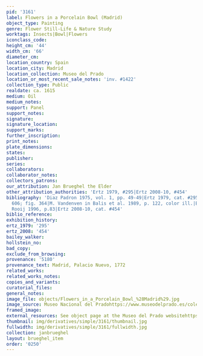 ```yaml
---
pid: '3161'
label: Flowers in a Porcelain Bowl (Madrid)
object_type: Painting
genre: Flower Still-Life & Nature Study
worktags: Insects|Bowl|Flowers
iconclass_code:
height_cm: '44'
width_cm: '66'
diameter_cm:
location_country: Spain
location_city: Madrid
location_collection: Museo del Prado
location_or_most_recent_sale_notes: 'inv. #1422'
collection_type: Public
realdate: ca. 1615
medium: Oil
medium_notes:
support: Panel
support_notes:
signature:
signature_location:
support_marks:
further_inscription:
print_notes:
plate_dimensions:
states:
publisher:
series:
collaborators:
collaborator_notes:
collectors_patrons:
our_attribution: Jan Brueghel the Elder
other_attribution_authorities: 'Ertz 1979, #295|Ertz 2008-10, #454'
bibliography: 'Diaz Padron 1975, vol. 1, pp. 49-49|Ertz 1979, cat. #295, pp. 292,
  606; fig. 364|M. Vandenven in Balis et al. 1989, p. 122, color ill.|Brenninkmeijer-de
  Rooij 1996, p.83|Ertz 2008-10, cat. #454'
biblio_reference:
exhibition_history:
ertz_1979: '295'
ertz_2008: '454'
bailey_walker:
hollstein_no:
bad_copy:
exclude_from_browsing:
provenance: '5180'
provenance_text: Madrid, Palacio Nuevo, 1772
related_works:
related_works_notes:
copies_and_variants:
curatorial_files:
general_notes:
image_file: objects/Flowers_in_a_Porcelain_Bowl_%28Madrid%29.jpg
image_source: Museo Nacional del Pradohttps://www.museodelprado.es/coleccion/obra-de-arte/florero/9bfc5fb3-4a02-4c32-9321-494459b85d9e
framed_image:
external_resources: See object page at the Museo del Prado websitehttps://www.museodelprado.es/coleccion/obra-de-arte/florero/9bfc5fb3-4a02-4c32-9321-494459b85d9e
thumbnail: img/derivatives/simple/3161/thumbnail.jpg
fullwidth: img/derivatives/simple/3161/fullwidth.jpg
collection: janbrueghel
layout: brueghel_item
order: '0250'
---
```

